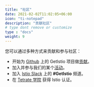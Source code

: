```yaml
---
title: "社区"
date: 2021-02-02T11:02:05+06:00
icon: "ti-notepad"
description: "贡献社区"
# type dont remove or customize
type : "docs"
weight: 9
---
```


您可以通过多种方式来贡献和参与社区：

- 开始为 [Github](https://github.com/tetratelabs/getistio) 上的 GetIstio 项目做[贡献](/zh/community/contributing/)。
- 加入并参与我们的某个[活动](/zh/community/event/)。
- 加入 [Istio Slack](https://slack.istio.io) 上的 **#GetIstio** 频道。
- 在 [Tetrate 学院](http://certifications.tetrate.io/) 获得 Istio 认证。


